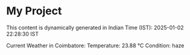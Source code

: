 # My Project

This content is dynamically generated in Indian Time (IST): 2025-01-02 22:28:30 IST


Current Weather in Coimbatore:
Temperature: 23.88 °C
Condition: haze
